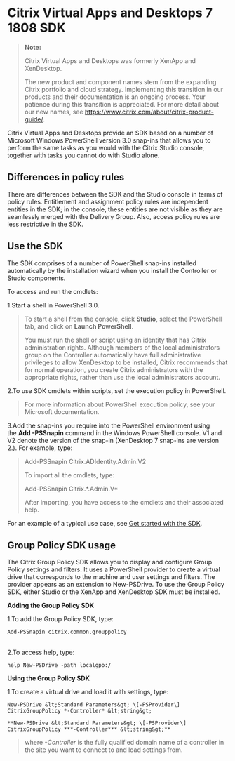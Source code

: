 # Citrix Virtual Apps and Desktops 7 1808 SDK

> **Note:**
> 
> Citrix Virtual Apps and Desktops was formerly XenApp and XenDesktop.
>
>The new product and component names stem from the expanding Citrix portfolio and cloud strategy.
Implementing this transition in our products and their documentation is an ongoing process.
Your patience during this transition is appreciated. For more detail about our new names, see <https://www.citrix.com/about/citrix-product-guide/>.

Citrix Virtual Apps and Desktops provide an SDK based on a number of Microsoft
Windows PowerShell version 3.0 snap-ins that allows you to perform the
same tasks as you would with the Citrix Studio console, together with
tasks you cannot do with Studio alone.

## Differences in policy rules

There are differences between the SDK and the Studio console in terms of
policy rules. Entitlement and assignment policy rules are independent
entities in the SDK; in the console, these entities are not visible as
they are seamlessly merged with the Delivery Group. Also, access policy
rules are less restrictive in the SDK.

## Use the SDK

The SDK comprises of a number of PowerShell snap-ins installed
automatically by the installation wizard when you install the Controller
or Studio components.

To access and run the cmdlets:

1.Start a shell in PowerShell 3.0.

> To start a shell from the console, click **Studio**, select the
> PowerShell tab, and click on **Launch PowerShell**.
>
> You must run the shell or script using an identity that has Citrix
> administration rights. Although members of the local administrators
> group on the Controller automatically have full administrative
> privileges to allow XenDesktop to be installed, Citrix recommends that
> for normal operation, you create Citrix administrators with the
> appropriate rights, rather than use the local administrators account.

2.To use SDK cmdlets within scripts, set the execution policy in PowerShell.

> For more information about PowerShell execution policy, see your
> Microsoft documentation.

3.Add the snap-ins you require into the PowerShell environment using
    the **Add -PSSnapin** command in the Windows PowerShell console. V1
    and V2 denote the version of the snap-in (XenDesktop 7 snap-ins are version 2.). For example, type:

> Add-PSSnapin Citrix.ADIdentity.Admin.V2
>
> To import all the cmdlets, type:
>
> Add-PSSnapin Citrix.\*.Admin.V\*
>
> After importing, you have access to the cmdlets and their associated
> help.

For an example of a typical use case, see [Get started with the
SDK](./getting-started.md).

## Group Policy SDK usage

The Citrix Group Policy SDK allows you to display and configure Group
Policy settings and filters. It uses a PowerShell provider to create a
virtual drive that corresponds to the machine and user settings and
filters. The provider appears as an extension to New-PSDrive. To use the
Group Policy SDK, either Studio or the XenApp and XenDesktop SDK must be
installed.

**Adding the Group Policy SDK**

1.To add the Group Policy SDK, type:

```
Add-PSSnapin citrix.common.grouppolicy
```
<br>          
2.To access help, type:

```
help New-PSDrive -path localgpo:/
```

**Using the Group Policy SDK**

1.To create a virtual drive and load it with settings, type:

```  
New-PSDrive &lt;Standard Parameters&gt; \[-PSProvider\]
CitrixGroupPolicy *-Controller* &lt;string&gt;
```

```
**New-PSDrive &lt;Standard Parameters&gt; \[-PSProvider\]
CitrixGroupPolicy ***-Controller*** &lt;string&gt;**
```

> where *-Controller* is the fully qualified domain name of a controller
> in the site you want to connect to and load settings from.
